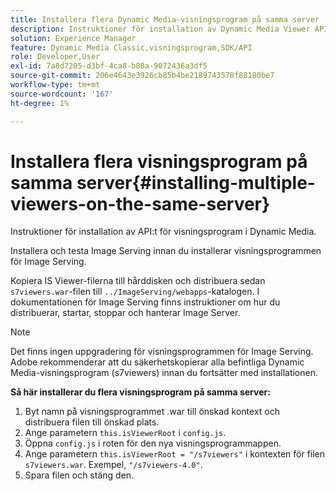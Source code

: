 ```yaml
---
title: Installera flera Dynamic Media-visningsprogram på samma server
description: Instruktioner för installation av Dynamic Media Viewer API.
solution: Experience Manager
feature: Dynamic Media Classic,visningsprogram,SDK/API
role: Developer,User
exl-id: 7a8d7205-d3bf-4ca8-b80a-9072436a3df5
source-git-commit: 206e4643e3926cb85b4be2189743578f88180be7
workflow-type: tm+mt
source-wordcount: '167'
ht-degree: 1%

---
```


# Installera flera visningsprogram på samma server{#installing-multiple-viewers-on-the-same-server}

<!-- Updated April 06, 2021 from https://wiki.corp.adobe.com/pages/viewpage.action?spaceKey=scene7qa&title=s7Viewers%2C+S7SDK%2C+S7OnDemand+Release+Notes - Contact is Sasha -->

Instruktioner för installation av API:t för visningsprogram i Dynamic Media.

Installera och testa Image Serving innan du installerar visningsprogrammen för Image Serving.

Kopiera IS Viewer-filerna till hårddisken och distribuera sedan `s7viewers.war`-filen till `../ImageServing/webapps`-katalogen. I dokumentationen för Image Serving finns instruktioner om hur du distribuerar, startar, stoppar och hanterar Image Server.

>[!NOTE]
>
>Det finns ingen uppgradering för visningsprogrammen för Image Serving. Adobe rekommenderar att du säkerhetskopierar alla befintliga Dynamic Media-visningsprogram (s7viewers) innan du fortsätter med installationen.

**Så här installerar du flera visningsprogram på samma server:**

1. Byt namn på visningsprogrammet .war till önskad kontext och distribuera filen till önskad plats.
1. Ange parametern `this.isViewerRoot` i `config.js`.
1. Öppna `config.js` i roten för den nya visningsprogrammappen.
1. Ange parametern `this.isViewerRoot = "/s7viewers"` i kontexten för filen `s7viewers.war`. Exempel, `"/s7viewers-4.0"`.
1. Spara filen och stäng den.
